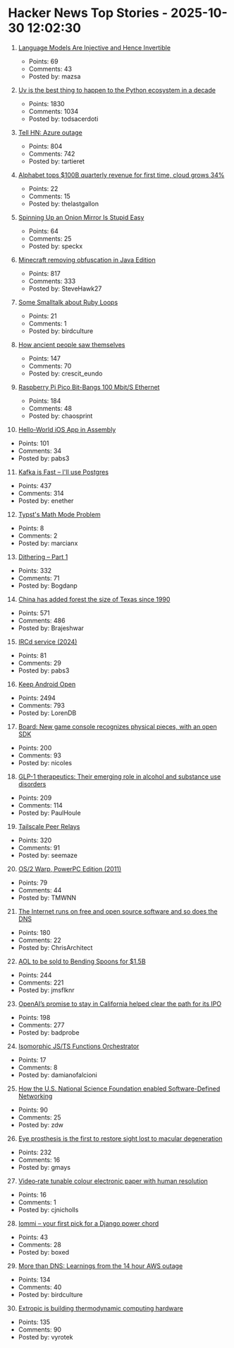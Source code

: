# Hacker News Top Stories - 2025-10-30 12:02:30

1. [Language Models Are Injective and Hence Invertible](https://arxiv.org/abs/2510.15511)
   - Points: 69
   - Comments: 43
   - Posted by: mazsa

2. [Uv is the best thing to happen to the Python ecosystem in a decade](https://emily.space/posts/251023-uv)
   - Points: 1830
   - Comments: 1034
   - Posted by: todsacerdoti

3. [Tell HN: Azure outage](undefined)
   - Points: 804
   - Comments: 742
   - Posted by: tartieret

4. [Alphabet tops $100B quarterly revenue for first time, cloud grows 34%](https://www.cnbc.com/2025/10/29/alphabet-google-q3-earnings.html)
   - Points: 22
   - Comments: 15
   - Posted by: thelastgallon

5. [Spinning Up an Onion Mirror Is Stupid Easy](https://flower.codes/2025/10/23/onion-mirror.html)
   - Points: 64
   - Comments: 25
   - Posted by: speckx

6. [Minecraft removing obfuscation in Java Edition](https://www.minecraft.net/en-us/article/removing-obfuscation-in-java-edition)
   - Points: 817
   - Comments: 333
   - Posted by: SteveHawk27

7. [Some Smalltalk about Ruby Loops](https://tech.stonecharioteer.com/posts/2025/ruby-loops/)
   - Points: 21
   - Comments: 1
   - Posted by: birdculture

8. [How ancient people saw themselves](https://worldhistory.substack.com/p/how-ancient-people-saw-themselves)
   - Points: 147
   - Comments: 70
   - Posted by: crescit_eundo

9. [Raspberry Pi Pico Bit-Bangs 100 Mbit/S Ethernet](https://www.elektormagazine.com/news/rp2350-bit-bangs-100-mbit-ethernet)
   - Points: 184
   - Comments: 48
   - Posted by: chaosprint

10. [Hello-World iOS App in Assembly](https://gist.github.com/nicolas17/966a03ce49f949dd17b0123415ef2e31)
   - Points: 101
   - Comments: 34
   - Posted by: pabs3

11. [Kafka is Fast – I'll use Postgres](https://topicpartition.io/blog/postgres-pubsub-queue-benchmarks)
   - Points: 437
   - Comments: 314
   - Posted by: enether

12. [Typst's Math Mode Problem](https://laurmaedje.github.io/posts/math-mode-problem/)
   - Points: 8
   - Comments: 2
   - Posted by: marcianx

13. [Dithering – Part 1](https://visualrambling.space/dithering-part-1/)
   - Points: 332
   - Comments: 71
   - Posted by: Bogdanp

14. [China has added forest the size of Texas since 1990](https://e360.yale.edu/digest/china-new-forest-report)
   - Points: 571
   - Comments: 486
   - Posted by: Brajeshwar

15. [IRCd service (2024)](https://example.fi/blog/ircd.html)
   - Points: 81
   - Comments: 29
   - Posted by: pabs3

16. [Keep Android Open](http://keepandroidopen.org/)
   - Points: 2494
   - Comments: 793
   - Posted by: LorenDB

17. [Board: New game console recognizes physical pieces, with an open SDK](https://board.fun/)
   - Points: 200
   - Comments: 93
   - Posted by: nicoles

18. [GLP-1 therapeutics: Their emerging role in alcohol and substance use disorders](https://academic.oup.com/jes/article/9/11/bvaf141/8277723?login=false)
   - Points: 209
   - Comments: 114
   - Posted by: PaulHoule

19. [Tailscale Peer Relays](https://tailscale.com/blog/peer-relays-beta)
   - Points: 320
   - Comments: 91
   - Posted by: seemaze

20. [OS/2 Warp, PowerPC Edition (2011)](https://www.os2museum.com/wp/os2-history/os2-warp-powerpc-edition/)
   - Points: 79
   - Comments: 44
   - Posted by: TMWNN

21. [The Internet runs on free and open source software and so does the DNS](https://www.icann.org/en/blogs/details/the-internet-runs-on-free-and-open-source-softwareand-so-does-the-dns-23-10-2025-en)
   - Points: 180
   - Comments: 22
   - Posted by: ChrisArchitect

22. [AOL to be sold to Bending Spoons for $1.5B](https://www.axios.com/2025/10/29/aol-bending-spoons-deal)
   - Points: 244
   - Comments: 221
   - Posted by: jmsflknr

23. [OpenAI’s promise to stay in California helped clear the path for its IPO](https://www.wsj.com/tech/ai/openais-promise-to-stay-in-california-helped-clear-the-path-for-its-ipo-3af1c31c)
   - Points: 198
   - Comments: 277
   - Posted by: badprobe

24. [Isomorphic JS/TS Functions Orchestrator](https://github.com/damianofalcioni/js-functions-orchestrator)
   - Points: 17
   - Comments: 8
   - Posted by: damianofalcioni

25. [How the U.S. National Science Foundation enabled Software-Defined Networking](https://cacm.acm.org/federal-funding-of-academic-research/how-the-u-s-national-science-foundation-enabled-software-defined-networking/)
   - Points: 90
   - Comments: 25
   - Posted by: zdw

26. [Eye prosthesis is the first to restore sight lost to macular degeneration](https://med.stanford.edu/news/all-news/2025/10/eye-prosthesis.html)
   - Points: 232
   - Comments: 16
   - Posted by: gmays

27. [Video‐rate tunable colour electronic paper with human resolution](https://www.nature.com/articles/s41586-025-09642-3#MOESM1)
   - Points: 16
   - Comments: 1
   - Posted by: cjnicholls

28. [Iommi – your first pick for a Django power chord](https://iommi.rocks/)
   - Points: 43
   - Comments: 28
   - Posted by: boxed

29. [More than DNS: Learnings from the 14 hour AWS outage](https://thundergolfer.com/blog/aws-us-east-1-outage-oct20)
   - Points: 134
   - Comments: 40
   - Posted by: birdculture

30. [Extropic is building thermodynamic computing hardware](https://extropic.ai/)
   - Points: 135
   - Comments: 90
   - Posted by: vyrotek


